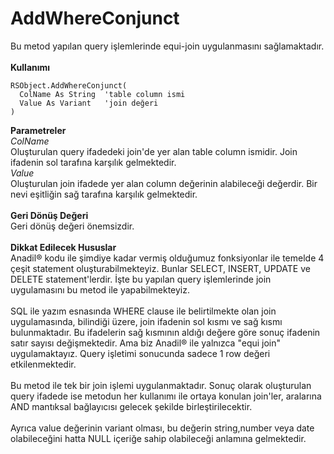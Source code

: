 # AddWhereConjunct

Bu metod yapılan query işlemlerinde equi-join uygulanmasını sağlamaktadır.\
\
**Kullanımı**

```
RSObject.AddWhereConjunct(
  ColName As String  'table column ismi
  Value As Variant   'join değeri
)
```

**Parametreler**\
_ColName_\
Oluşturulan query ifadedeki join'de yer alan table column ismidir. Join ifadenin sol tarafına karşılık gelmektedir.\
_Value_\
Oluşturulan join ifadede yer alan column değerinin alabileceği değerdir. Bir nevi eşitliğin sağ tarafına karşılık gelmektedir.\
\
**Geri Dönüş Değeri**\
Geri dönüş değeri önemsizdir.\
\
**Dikkat Edilecek Hususlar**\
Anadil® kodu ile şimdiye kadar vermiş olduğumuz fonksiyonlar ile temelde 4 çeşit statement oluşturabilmekteyiz. Bunlar SELECT, INSERT, UPDATE ve DELETE statement'lerdir. İşte bu yapılan query işlemlerinde join uygulamasını bu metod ile yapabilmekteyiz.\
\
SQL ile yazım esnasında WHERE clause ile belirtilmekte olan join uygulamasında, bilindiği üzere, join ifadenin sol kısmı ve sağ kısmı bulunmaktadır. Bu ifadelerin sağ kısmının aldığı değere göre sonuç ifadenin satır sayısı değişmektedir. Ama biz Anadil® ile yalnızca "equi join" uygulamaktayız. Query işletimi sonucunda sadece 1 row değeri etkilenmektedir.\
\
Bu metod ile tek bir join işlemi uygulanmaktadır. Sonuç olarak oluşturulan query ifadede ise metodun her kullanımı ile ortaya konulan join'ler, aralarına AND mantıksal bağlayıcısı gelecek şekilde birleştirilecektir.\
\
Ayrıca value değerinin variant olması, bu değerin string,number veya date olabileceğini hatta NULL içeriğe sahip olabileceği anlamına gelmektedir.
